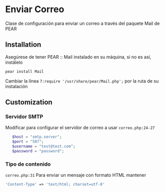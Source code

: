 # Enviar Correo
Clase de configuración para enviar un correo a través del paquete Mail de PEAR

## Installation
Asegúrese de tener PEAR :: Mail instalado en su máquina, si no es así, instálelo
```
pear install Mail
```
Cambiar la línea `7:require '/usr/share/pear/Mail.php';` por la ruta de su instalación

## Customization
### Servidor SMTP
Modificar para configurar el servidor de correo a usar
`correo.php:24-27`
```php
   $host = "smtp.server";
   $port = "587";
   $username = "test@test.com";
   $password = "password";
```
### Tipo de contenido
`correo.php:31`
Para enviar un mensaje con formato HTML mantener
```php
'Content-Type' => 'text/html; charset=utf-8'
```
